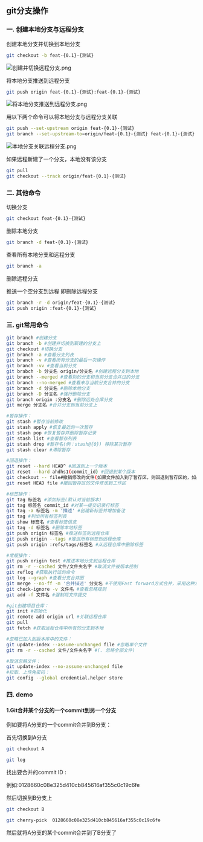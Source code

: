 ## git分支操作

### 一. 创建本地分支与远程分支

创建本地分支并切换到本地分支

```bash
git checkout -b feat-{0.1}-{测试}
```

![创建并切换远程分支.png](https://ws1.sinaimg.cn/large/0072fULUgy1g7xhs3lhghj30c704nq2z.jpg)

将本地分支推送到远程分支

```bash
git push origin feat-{0.1}-{测试}:feat-{0.1}-{测试}
```

![将本地分支推送到远程分支.png](https://ws1.sinaimg.cn/large/0072fULUgy1g7xhxz50rjj30gn07z3z4.jpg)

用以下两个命令可以将本地分支与远程分支关联

```bash
git push --set-upstream origin feat-{0.1}-{测试}
git branch --set-upstream-to=origin/feat-{0.1}-{测试} feat-{0.1}-{测试}
```

![本地分支关联远程分支.png](https://ws1.sinaimg.cn/large/0072fULUgy1g7xi11sqlhj30st09cwfg.jpg)

如果远程新建了一个分支，本地没有该分支

```bash
git pull
git checkout --track origin/feat-{0.1}-{测试}
```

### 二. 其他命令

切换分支

```bash
git checkout feat-{0.1}-{测试}
```

删除本地分支

```bash
git branch -d feat-{0.1}-{测试}
```

查看所有本地分支和远程分支

```bash
git branch -a
```

删除远程分支

推送一个空分支到远程 即删除远程分支

```bash
git branch -r -d origin/feat-{0.1}-{测试}
git push origin :feat-{0.1}-{测试}
```

### 三. git常用命令

```bash
git branch #创建分支
git branch -b #创建并切换到新建的分支上
git checkout #切换分支
git branch -a #查看分支列表
git branch -v #查看所有分支的最后一次操作
git branch -vv #查看当前分支
git brabch -b 分支名 origin/分支名 #创建远程分支到本地
git branch --merged #查看别的分支和当前分支合并过的分支
git branch --no-merged #查看未与当前分支合并的分支
git branch -d 分支名 #删除本地分支
git branch -D 分支名 #强行删除分支
git branch origin :分支名 #删除远处仓库分支
git merge 分支名 #合并分支到当前分支上

#暂存操作：
git stash #暂存当前修改
git stash apply #恢复最近的一次暂存
git stash pop #恢复暂存并删除暂存记录
git stash list #查看暂存列表
git stash drop #暂存名(例：stash@{0}) 移除某次暂存
git stash clear #清除暂存

#回退操作：
git reset --hard HEAD^ #回退到上一个版本
git reset --hard ahdhs1(commit_id) #回退到某个版本
git checkout -- file#撤销修改的文件(如果文件加入到了暂存区，则回退到暂存区的，如果文件加入到了版本库，则还原至加入版本库之后的状态)
git reset HEAD file #撤回暂存区的文件修改到工作区

#标签操作：
git tag 标签名 #添加标签(默认对当前版本)
git tag 标签名 commit_id #对某一提交记录打标签
git tag -a 标签名 -m '描述' #创建新标签并增加备注
git tag #列出所有标签列表
git show 标签名 #查看标签信息
git tag -d 标签名 #删除本地标签
git push origin 标签名 #推送标签到远程仓库
git push origin --tags #推送所有标签到远程仓库
git push origin :refs/tags/标签名 #从远程仓库中删除标签

#常规操作：
git push origin test #推送本地分支到远程仓库
git rm -r --cached 文件/文件夹名字 #取消文件被版本控制
git reflog #获取执行过的命令
git log --graph #查看分支合并图
git merge --no-ff -m '合并描述' 分支名 #不使用Fast forward方式合并，采用这种方式合并可以看到合并记录
git check-ignore -v 文件名 #查看忽略规则
git add -f 文件名 #强制将文件提交

#git创建项目仓库：
git init #初始化
git remote add origin url #关联远程仓库
git pull
git fetch #获取远程仓库中所有的分支到本地

#忽略已加入到版本库中的文件：
git update-index --assume-unchanged file #忽略单个文件
git rm -r --cached 文件/文件夹名字 #(. 忽略全部文件)

#取消忽略文件：
git update-index --no-assume-unchanged file
#拉取、上传免密码：
git config --global credential.helper store
```

### 四. demo

#### 1.Git合并某个分支的一个commit到另一个分支

例如要将A分支的一个commit合并到B分支：

首先切换到A分支

```bash
git checkout A

git log
```

找出要合并的commit ID :

例如:0128660c08e325d410cb845616af355c0c19c6fe

然后切换到B分支上

```bash
git checkout B

git cherry-pick  0128660c08e325d410cb845616af355c0c19c6fe
```

然后就将A分支的某个commit合并到了B分支了

